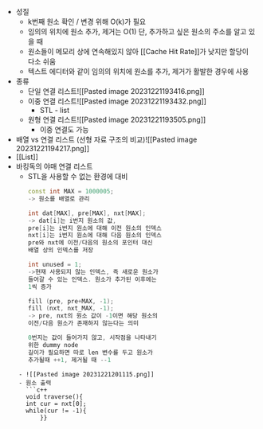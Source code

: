 - 성질
	- k번째 원소 확인 / 변경 위해 O(k)가 필요
	- 임의의 위치에 원소 추가, 제거는 O(1)
	  단, 추가하고 싶은 원소의 주소를 알고 있을 때
	- 원소들이 메모리 상에 연속해있지 않아 [[Cache Hit Rate]]가 낮지만 할당이 다소 쉬움
	- 텍스트 에디터와 같이 임의의 위치에 원소를 추가, 제거가 활발한 경우에 사용
- 종류
	- 단일 연결 리스트![[Pasted image 20231221193416.png]]
	- 이중 연결 리스트![[Pasted image 20231221193432.png]]
		- STL - list
	- 원형 연결 리스트![[Pasted image 20231221193505.png]]
		- 이중 연결도 가능
- 배열 vs 연결 리스트 (선형 자료 구조의 비교)![[Pasted image 20231221194217.png]]
- [[List]]
- 바킹독의 야매 연결 리스트
	- STL을 사용할 수 없는 환경에 대비
	  ```c++
	  const int MAX = 1000005;
	  -> 원소를 배열로 관리
	  
	  int dat[MAX], pre[MAX], nxt[MAX];
	  -> dat[i]는 i번지 원소의 값, 
	  pre[i]는 i번지 원소에 대해 이전 원소의 인덱스
	  nxt[i]는 i번지 원소에 대해 다음 원소의 인덱스
	  pre와 nxt에 이전/다음의 원소의 포인터 대신 
	  배열 상의 인덱스를 저장
	  
	  int unused = 1;
	  ->현재 사용되지 않는 인덱스, 즉 새로운 원소가
	  들어갈 수 있는 인덱스. 원소가 추가된 이후에는
	  1씩 증가
	  
	  fill (pre, pre+MAX, -1);
	  fill (nxt, nxt_MAX, -1);
	  -> pre, nxt의 원소 값이 -1이면 해당 원소의 
	  이전/다음 원소가 존재하지 않는다는 의미
	  
	  0번지는 값이 들어가지 않고, 시작점을 나타내기
	  위한 dummy node
	  길이가 필요하면 따로 len 변수를 두고 원소가
	  추가될때 ++1, 제거될 때 --1
```
	- ![[Pasted image 20231221201115.png]]
	- 원소 출력
	  ```c++
	  void traverse(){
	  int cur = nxt[0];
	  while(cur != -1){
		  }}
```

